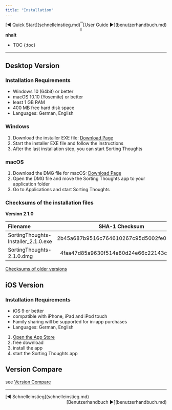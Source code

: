 ```yaml
---
title: "Installation"
---
```


<div class="pageNavigation">
<div style="float:left;">
  [◀️ Quick Start](schnelleinstieg.md)
</div>
<div style="float:right;">
  [User Guide ▶️](benutzerhandbuch.md)
</div>
</div>

---------------
__Inhalt__
* TOC
{:toc}
---------------

## Desktop Version

### Installation Requirements

* Windows 10 (64bit) or better
* macOS 10.10 (Yosemite) or better
* least 1 GB RAM
* 400 MB free hard disk space
* Languages: German, English

### Windows

1. Download the installer EXE file: [Download Page](https://www.sortingthoughts.de/blog/download/)
2. Start the installer EXE file and follow the instructions
2. After the last installation step, you can start Sorting Thoughts

### macOS
1. Download the DMG file for macOS: [Download Page](https://www.sortingthoughts.de/blog/download/)
2. Open the DMG file and move the Sorting Thoughts app to your application folder
2. Go to Applications and start Sorting Thoughts

### Checksums of the installation files

**Version 2.1.0**

| Filename | SHA-1 Checksum | MD5 Checksum
|:--------|:-------:|:-------:|
| SortingThoughts-Installer_2.1.0.exe | 2b45a687b9516c764610267c95d5002fe029a240 | dc936ce8f1db8599587816dd164d62c3  |
| SortingThoughts-2.1.0.dmg | 4faa47d85a9630f514e80d24e66c22143cfdcfdc | a588a5c33a2f7dd7fb681684ba768766 |

[Checksums of older versions](download_pruefsummen.md)

## iOS Version

### Installation Requirements

* iOS 9 or better
* compatible with iPhone, iPad and iPod touch
* Family sharing will be supported for in-app purchases
* Languages: German, English


1. [Open the App Store](https://itunes.apple.com/us/app/sorting-thoughts/id932094917)
2. free download
3. install the app
4. start the Sorting Thoughts app

## Version Compare

see [Version Compare](versionsvergleich.md)


---------------

<div class="pageNavigation">
<div style="float:left;">
  [◀️ Schnelleinstieg](schnelleinstieg.md)
</div>
<div style="float:right;">
  [Benutzerhandbuch ▶️](benutzerhandbuch.md)
</div>
</div>  
